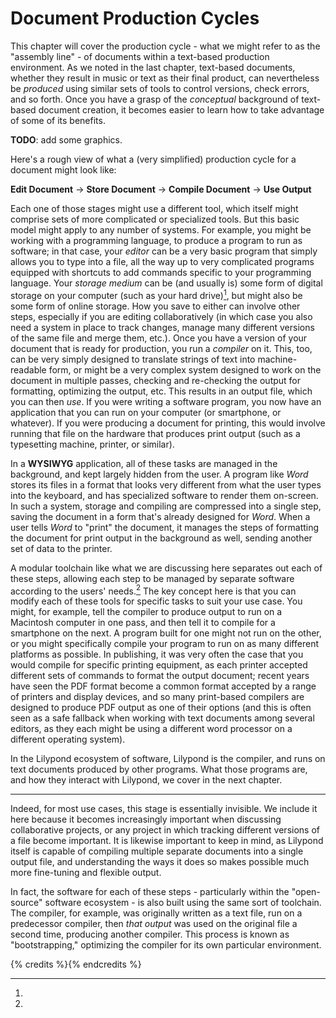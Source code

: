 # Document Production Cycles

This chapter will cover the production cycle - what we might refer to as the
"assembly line" - of documents within a text-based production environment. As
we noted in the last chapter, text-based documents, whether they result in music
or text as their final product, can nevertheless be *produced* using similar
sets of tools to control versions, check errors, and so forth. Once you have a
grasp of the *conceptual* background of text-based document creation, it becomes
easier to learn how to take advantage of some of its benefits.

**TODO**: add some graphics.

Here's a rough view of what a (very simplified) production cycle for a document
might look like:

**Edit Document** → **Store Document** → **Compile Document** → **Use Output**

Each one of those stages might use a different tool, which itself might comprise
sets of more complicated or specialized tools. But this basic model might apply
to any number of systems. For example, you might be working with a programming
language, to produce a program to run as software; in that case, your *editor*
can be a very basic program that simply allows you to type into a file, all the
way up to very complicated programs equipped with shortcuts to add commands
specific to your programming language. Your *storage medium* can be (and usually
is) some form of digital storage on your computer (such as your hard drive)[^1],
but might also be some form of online storage. How you save to either can
involve other steps, especially if you are editing collaboratively (in which
case you also need a system in place to track changes, manage many different
versions of the same file and merge them, etc.). Once you have a version of your
document that is ready for production, you run a *compiler* on it. This, too,
can be very simply designed to translate strings of text into machine-readable
form, or might be a very complex system designed to work on the document in
multiple passes, checking and re-checking the output for formatting, optimizing
the output, etc. This results in an output file, which you can then *use*. If
you were writing a software program, you now have an application that you can
run on your computer (or smartphone, or whatever). If you were producing a
document for printing, this would involve running that file on the hardware that
produces print output (such as a typesetting machine, printer, or similar).

In a **WYSIWYG** application, all of these tasks are managed in the background,
and kept largely hidden from the user. A program like *Word* stores its files in
a format that looks very different from what the user types into the keyboard,
and has specialized software to render them on-screen. In such a system, storage
and compiling are compressed into a single step, saving the document in a form
that's already designed for *Word*. When a user tells *Word* to "print" the
document, it manages the steps of formatting the document for print output in
the background as well, sending another set of data to the printer.

A modular toolchain like what we are discussing here separates out each of these
steps, allowing each step to be managed by separate software according to the
users' needs.[^2] The key concept here is that you can modify each of these
tools for specific tasks to suit your use case. You might, for example, tell the
compiler to produce output to run on a Macintosh computer in one pass, and then
tell it to compile for a smartphone on the next. A program built for one might
not run on the other, or you might specifically compile your program to run on
as many different platforms as possible. In publishing, it was very often the
case that you would compile for specific printing equipment, as each printer
accepted different sets of commands to format the output document; recent years
have seen the PDF format become a common format accepted by a range of printers
and display devices, and so many print-based compilers are designed to produce
PDF output as one of their options (and this is often seen as a safe fallback
when working with text documents among several editors, as they each might be
using a different word processor on a different operating system).

In the Lilypond ecosystem of software, Lilypond is the compiler, and runs on
text documents produced by other programs. What those programs are, and how they
interact with Lilypond, we cover in the next chapter.

---
[^1]:
Indeed, for most use cases, this stage is essentially invisible. We include it here because it becomes increasingly important when discussing collaborative projects, or any project in which tracking different versions of a file become important. It is likewise important to keep in mind, as Lilypond itself is capable of compiling multiple separate documents into a single output file, and understanding the ways it does so makes possible much more fine-tuning and flexible output.

[^2]:
In fact, the software for each of these steps - particularly within the "open-source" software ecosystem - is also built using the same sort of toolchain. The compiler, for example, was originally written as a text file, run on a predecessor compiler, then *that output* was used on the original file a second time, producing another compiler. This process is known as "bootstrapping," optimizing the compiler for its own particular environment.

{% credits %}{% endcredits %}
